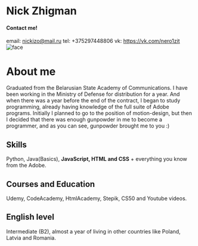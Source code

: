 # Nick Zhigman   
####  Сontact me!
  email: nickizo@mail.ru
  tel: +375297448806
  vk: https://vk.com/nero1zit
![face](https://sun9-75.userapi.com/impf/c840432/v840432515/642ee/Lrwtr3ibmFM.jpg?size=400x0&quality=90&crop=1,90,1083,1083&sign=a57b34e7e24aeec9d6fda04969246ca0&ava=1)


# About me 

Graduated from the Belarusian State Academy of Communications. I have been working in the Ministry of Defense for distribution for a year. And when there was a year before the end of the contract, I began to study programming, already having knowledge of the full suite of Adobe programs. Initially I planned to go to the position of motion-design, but then I decided that there was enough gunpowder in me to become a programmer, and as you can see, gunpowder brought me to you :)

## Skills 

Python, Java(Basics), **JavaScript, HTML and CSS** + everything you know from the Adobe.

## Courses and Education

Udemy, CodeAcademy, HtmlAcademy, Stepik, CS50 and Youtube videos.

## English level 

Intermediate (B2), almost a year of living in other countries like Poland, Latvia and Romania.